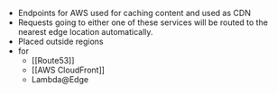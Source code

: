 - Endpoints for AWS used for caching content and used as CDN
- Requests going to either one of these services will be routed to the nearest edge location automatically.
- Placed outside regions
- for 
	- [[Route53]]
	- [[AWS CloudFront]]
	- Lambda@Edge